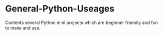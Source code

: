 # General-Python-Useages
Contents several Python mini projects which are beginner friendly and fun to make and use.

